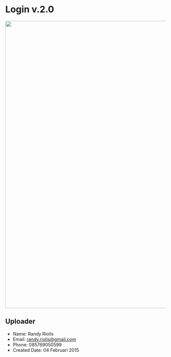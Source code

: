 # Login v.2.0
<img src="https://raw.github.com/r4nd1/template-login-02/master/screenshot.png" width="900">

## Uploader
* Name: Randy Riolis
* Email: randy.riolis@gmail.com
* Phone: 085769050599
* Created Date: 04 Februari 2015
